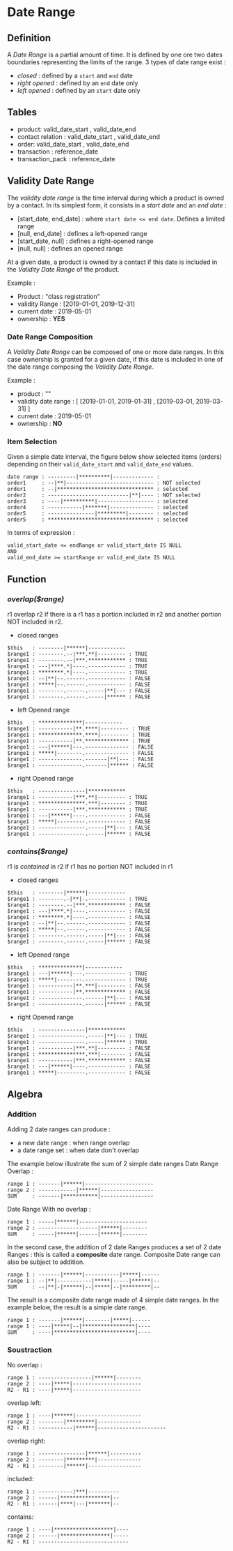 # Date Range

## Definition 

A *Date Range* is a partial amount of time. It is defined by one ore two dates boundaries representing the limits of the range. 3 types of date range exist :

- *closed* : defined by a `start` and `end` date
- *right opened* : defined by an `end` date only
- *left opened* : defined by an `start` date only

## Tables

- product: valid_date_start , valid_date_end
- contact relation : valid_date_start , valid_date_end
- order: valid_date_start , valid_date_end
- transaction : reference_date
- transaction_pack : reference_date

## Validity Date Range

The *validity date range* is the time interval during which a product is owned by a contact. In its simplest form, it consists in a *start date* and an *end date* :
- [start_date, end_date] : where `start date <= end date`. Defines a limited range
- [null, end_date] : defines a left-opened range
- [start_date, null] : defines a right-opened range
- [null, null] : defines an opened range


At a given date, a product is owned by a contact if this date is included in the *Validity Date Range* of the product.

Example :
- Product : "class registration"
- validity Range : [2019-01-01, 2019-12-31]
- current date : 2019-05-01
- ownership : **YES**

### Date Range Composition

A *Validity Date Range* can be composed of one or more date ranges. In this case ownership is granted for a given date, if this date is included in one of the date range composing the *Validity Date Range*.

Example :
- product : ""
- validity date range : [ [2019-01-01, 2019-01-31] , [2019-03-01, 2019-03-31] ]
- current date : 2019-05-01
- ownership : **NO**

### Item Selection

Given a simple date interval, the figure below show selected items (orders) depending on their `valid_date_start` and `valid_date_end` values.

```
date range : ---------|**********|------------- :
order1     : --|**|---------------------------- : NOT selected
order1     : --|******************************* : selected
order2     : --------------------------|**|---- : NOT selected
order3     : ----|**********|------------------ : selected
order4     : -----------|*******|-------------- : selected
order5     : ---------------|*********|-------- : selected
order5     : ********************************** : selected
```

In terms of expression :

```
valid_start_date <= endRange or valid_start_date IS NULL
AND
valid_end_date >= startRange or valid_end_date IS NULL
```
## Function

### *overlap($range)*

r1 overlap r2 if there is a r1 has a portion included in r2 and another portion NOT included in r2.

- closed ranges
```
$this   : --------|******|------------
$range1 : --------.--|***.**|--------- : TRUE
$range1 : --------.--|***.************ : TRUE
$range1 : ---|****.*|----.------------ : TRUE
$range1 : ********.*|----.------------ : TRUE
$range1 : --|**|--.------.------------ : FALSE
$range1 : *****|--.------.------------ : FALSE
$range1 : --------.------.-----|**|--- : FALSE
$range1 : --------.------.-----|****** : FALSE
```
- left Opened range
```
$this   : **************|------------
$range1 : -----------|**.****|--------- : TRUE
$range1 : **************.****|--------- : TRUE
$range1 : -----------|**.************** : TRUE
$range1 : ---|******|---.-------------- : FALSE
$range1 : *****|--------.-------------- : FALSE
$range1 : --------------.-------|**|--- : FALSE
$range1 : --------------.-------|****** : FALSE
```
- right Opened range
```
$this   : ---------------|************
$range1 : -----------|***.**|--------- : TRUE
$range1 : ***************.***|-------- : TRUE
$range1 : -----------|***.************ : TRUE
$range1 : ---|******|----.------------ : FALSE
$range1 : *****|---------.------------ : FALSE
$range1 : ---------------.-----|**|--- : FALSE
$range1 : ---------------.-----|****** : FALSE
```

### *contains($range)*

r1 is *contained* in r2 if r1 has no portion NOT included in r1

- closed ranges
```
$this   : --------|******|------------
$range1 : --------.-|**|-.------------ : TRUE
$range1 : --------.--|***.************ : FALSE
$range1 : ---|****.*|----.------------ : FALSE
$range1 : ********.*|----.------------ : FALSE
$range1 : --|**|--.------.------------ : FALSE
$range1 : *****|--.------.------------ : FALSE
$range1 : --------.------.-----|**|--- : FALSE
$range1 : --------.------.-----|****** : FALSE
```
- left Opened range
```
$this   : **************|------------
$range1 : ---|******|---.------------- : TRUE
$range1 : *****|--------.------------- : TRUE
$range1 : -----------|**.***|--------- : FALSE
$range1 : -----------|**.************* : FALSE
$range1 : --------------.------|**|--- : FALSE
$range1 : --------------.------|****** : FALSE
```
- right Opened range
```
$this   : ---------------|************
$range1 : ---------------.-----|**|--- : TRUE
$range1 : ---------------.-----|****** : TRUE
$range1 : -----------|***.**|--------- : FALSE
$range1 : ***************.***|-------- : FALSE
$range1 : -----------|***.************ : FALSE
$range1 : ---|******|----.------------ : FALSE
$range1 : *****|---------.------------ : FALSE
```


## Algebra

### Addition

Adding 2 date ranges can produce :
- a new date range : when range overlap
- a date range set : when date don't overlap

The example below illustrate the sum of 2 simple date ranges
Date Range Overlap :
```
range 1 : -------|******|----------------------
range 2 : ------------|******|-----------------
SUM     : -------|***********|-----------------
```

Date Range With no overlap :
```
range 1 : -----|******|----------------------
range 2 : -------------------|******|--------
SUM     : -----|******|------|******|--------
```

In the second case, the addition of 2 date Ranges produces a set of 2 date Ranges : this is called a **composite** date range.
Composite Date range can also be subject to addition.

```
range 1 : -------|******|-----------|*****|------
range 1 : --|**|-----------|*****|-----|******|--
SUM     : --|**|-|******|--|*****|--|*********|--
```
The result is a composite date range made of 4 simple date ranges. In the example below, the result is a simple date range.
```
range 1 : -------|******|--------|*****|------
range 1 : ----|*****|--|*****************|----
SUM     : ----|**************************|----
```



### Soustraction

No overlap :
```
range 1 : -----------------|******|--------
range 2 : ----|*****|----------------------
R2 - R1 : ----|*****|----------------------
```
overlap left:
```
range 1 : ----|******|---------------------
range 2 : --------|*********|--------------
R2 - R1 : -----------|******|----------------------
```
overlap right:
```
range 1 : ---------------|******|----------
range 2 : --------|*********|--------------
R2 - R1 : --------|******|-----------------
```
included:
```
range 1 : -----------|***|----------
range 2 : ------|****************|--
R2 - R1 : ------|****|---|*******|--
```
contains:
```
range 1 : ----|*******************|----
range 2 : ------|****************|-----
R2 - R1 : -----------------------------
```



